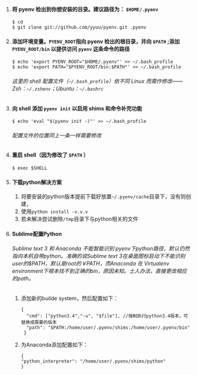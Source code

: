 1. ####  将 pyenv 检出到你想安装的目录。建议路径为： `$HOME/.pyenv` 

   ```
   $ cd
   $ git clone git://github.com/yyuu/pyenv.git .pyenv
   ```

2. #### 添加环境变量。`PYENV_ROOT`指向 pyenv 检出的根目录，并向 `$PATH` ;添加 `PYENV_ROOT/bin` 以提供访问 `pyenv` 这条命令的路径

   ```
   $ echo 'export PYENV_ROOT="$HOME/.pyenv"' >> ~/.bash_profile
   $ echo 'export PATH="$PYENV_ROOT/bin:$PATH"' >> ~/.bash_profile
   ```
   ###### 这里的 shell 配置文件（`~/.bash_profile`）依不同 Linux 而需作修改——Zsh：`~/.zshenv`；Ubuntu：`~/.bashrc`

3. #### 向 shell 添加 `pyenv init` 以启用 shims 和命令补完功能

   ```
   $ echo 'eval "$(pyenv init -)"' >> ~/.bash_profile
   ```
   ###### 配置文件的位置同上一条一样需要修改

4. #### 重启 shell（因为修改了 `$PATH` ）

   ```
   $ exec $SHELL
   ```

5. #### 下载python解决方案

   1. 将要安装的python版本提前下载好放置`~/.pyenv/cache`目录下，没有则创建，
   2. 使用`python install -v.v.v`
   3. 若未解决尝试删除`/tmp`目录下与python相关的文件

6. #### Sublime配置Python

   ###### Sublime text 3 和 Anaconda 不能智能识别 pyenv下python路径，默认仍然指向本机自带python。准确的说Sublime text 3在桌面图标启动下不能识别user的$PATH，默认是root的￥PATH，而Anaconda 在 Virtualenv environment下根本找不到正确的bin，原因未知。土人办法，直接更改相应的path。

   1. 添加新的builde system，然后配置如下：

      ```
      { 
        "cmd": ["python3.4","-u", "$file"], //强制执行python3.4版本，可替换成需要的版本
        "path": "$PATH:/home/user/.pyenv/shims:/home/user/.pyenv/bin"
       }
      ```

   2. 为Anaconda添加配置如下：

      ```
      {
      "python_interpreter": "/home/user/.pyenv/shims/python"
      }
      ```

      ​

